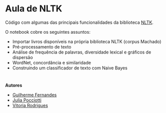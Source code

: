 # Aula de NLTK 
Código com algumas das principais funcionalidades da biblioteca [NLTK](https://www.nltk.org). 

O notebook cobre os seguintes assuntos: 
- Importar livros disponíveis na própria biblioteca NLTK (corpus Machado)
- Pré-processamento de texto
- Análise de frequência de palavras, diversidade lexical e gráficos de dispersão
- WordNet, concordância e similaridade 
- Construindo um classificador de texto com Naive Bayes 


#
**Autores** 
- [Guilherme Fernandes](https://github.com/aateg)
- [Julia Pocciotti](https://github.com/juliapocciotti)
- [Vitoria Rodrigues](https://github.com/vitoriars)


